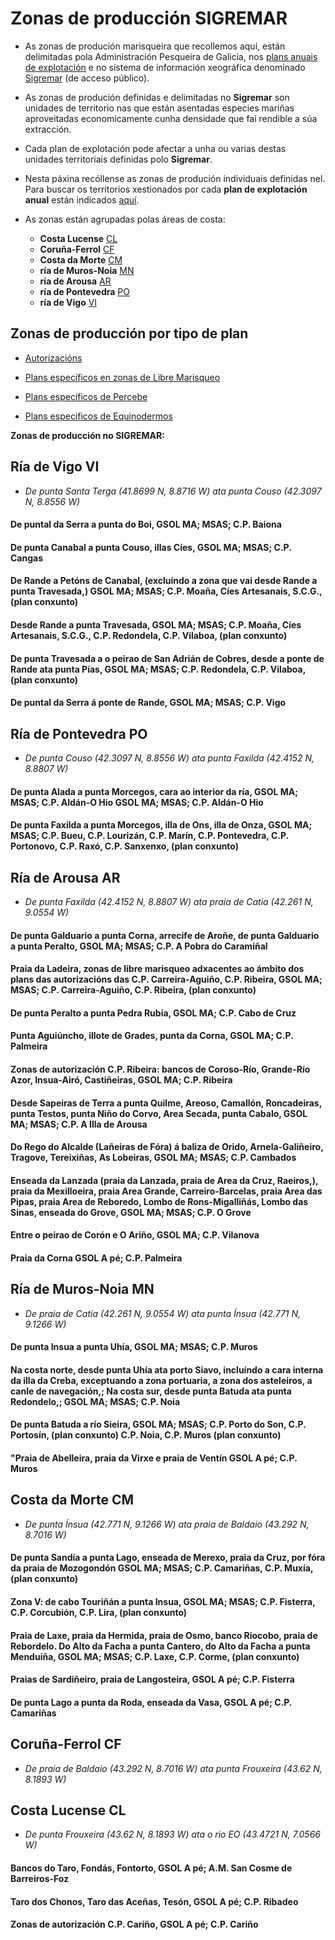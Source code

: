 # Zonas de producción SIGREMAR


* As zonas de produción marisqueira que recollemos aquí, están delimitadas pola Administración Pesqueira de Galicia, nos [plans anuais de explotación][] e no sistema de información xeográfica denominado [Sigremar][] (de acceso público).

* As zonas de produción definidas e delimitadas no __Sigremar__ son unidades de territorio nas que están asentadas especies mariñas aproveitadas economicamente cunha densidade que fai rendible a súa extracción. 

* Cada plan de explotación pode afectar a unha ou varias destas unidades territoriais definidas polo __Sigremar__. 

* Nesta páxina recóllense as zonas de produción individuais definidas nel.  
 Para buscar os territorios xestionados por cada __plan de explotación anual__ están indicados [aquí](IndiceZonasPlan.md).

* As zonas están agrupadas polas áreas de costa:

	+ __Costa Lucense__ [CL](#Costa_Lucense_CL)
	+ __Coruña-Ferrol__ [CF](#Coruña-Ferrol_CF)
	+ __Costa da Morte__ [CM](#Costa_da_Morte_CM)
	+ __ría de Muros-Noia__ [MN](#Ría_de_Muros-Noia_MN)
	+ __ría de Arousa__ [AR](#Ría_de_Arousa_AR)
	+ __ría de Pontevedra__ [PO](Ría_de_Pontevedra_PO)
	+ __ría de Vigo__ [VI](#Ría_de_Vigo_VI)

## Zonas de producción por tipo de plan

* [Autorizacións](ZonasDeProduccionAAUT.md)

* [Plans específicos en zonas de Libre Marisqueo](ZonasDeProduccionBESP.md)

* [Plans específicos de Percebe](ZonasDeProduccionDPER.md)

* [Plans específicos de Equinodermos](ZonasDeProduccionFEQD.md)


__Zonas de producción no SIGREMAR:__


## Ría de Vigo VI

* _De punta Santa Terga (41.8699 N, 8.8716 W) ata punta Couso (42.3097 N, 8.8556 W)_

#### De puntal da Serra a punta do Boi, GSOL MA; MSAS; C.P. Baiona

#### De punta Canabal a punta Couso, illas Cíes, GSOL MA; MSAS; C.P. Cangas

#### De Rande a Petóns de Canabal, (excluíndo a zona que vai desde Rande a punta Travesada,) GSOL MA; MSAS; C.P. Moaña, Cíes Artesanais, S.C.G., (plan conxunto)

#### Desde Rande a punta Travesada, GSOL MA; MSAS; C.P. Moaña, Cíes Artesanais, S.C.G., C.P. Redondela, C.P. Vilaboa, (plan conxunto)

#### De punta Travesada a o peirao de San Adrián de Cobres, desde a ponte de Rande ata punta Pías, GSOL MA; MSAS; C.P. Redondela, C.P. Vilaboa, (plan conxunto)

#### De puntal da Serra á ponte de Rande, GSOL MA; MSAS; C.P. Vigo
 


## Ría de Pontevedra PO

* _De punta Couso (42.3097 N, 8.8556 W) ata punta Faxilda (42.4152 N, 8.8807 W)_

#### De punta Alada a punta Morcegos, cara ao interior da ría, GSOL MA; MSAS; C.P. Aldán-O Hio GSOL MA; MSAS; C.P. Aldán-O Hio

#### De punta Faxilda a punta Morcegos, illa de Ons, illa de Onza, GSOL MA; MSAS; C.P. Bueu, C.P. Lourizán, C.P. Marín, C.P. Pontevedra, C.P. Portonovo, C.P. Raxó, C.P. Sanxenxo, (plan conxunto)



## Ría de Arousa AR

* _De punta Faxilda (42.4152 N, 8.8807 W) ata praia de Catia (42.261 N, 9.0554 W)_

#### De punta Galduario a punta Corna, arrecife de Aroñe, de punta Galduario a punta Peralto, GSOL MA; MSAS; C.P. A Pobra do Caramiñal

#### Praia da Ladeira, zonas de libre marisqueo adxacentes ao ámbito dos plans das autorizacións das C.P. Carreira-Aguiño, C.P. Ribeira, GSOL MA; MSAS; C.P. Carreira-Aguiño, C.P. Ribeira, (plan conxunto)

#### De punta Peralto a punta Pedra Rubia, GSOL MA; C.P. Cabo de Cruz

#### Punta Aguiúncho, illote de Grades, punta da Corna, GSOL MA; C.P. Palmeira

#### Zonas de autorización C.P. Ribeira: bancos de Coroso-Río, Grande-Río Azor, Insua-Airó, Castiñeiras, GSOL MA; C.P. Ribeira

#### Desde Sapeiras de Terra a punta Quilme, Areoso, Camallón, Roncadeiras, punta Testos, punta Niño do Corvo, Area Secada, punta Cabalo, GSOL MA; MSAS; C.P. A Illa de Arousa

#### Do Rego do Alcalde (Lañeiras de Fóra) á baliza de Orido, Arnela-Galiñeiro, Tragove, Tereixiñas, As Lobeiras, GSOL MA; MSAS; C.P. Cambados

#### Enseada da Lanzada (praia da Lanzada, praia de Area da Cruz, Raeiros,), praia da Mexilloeira, praia Area Grande, Carreiro-Barcelas, praia Area das Pipas, praia Area de Reboredo, Lombo de Rons-Migalliñás, Lombo das Sinas, enseada do Grove, GSOL MA; MSAS; C.P. O Grove

#### Entre o peirao de Corón e O Ariño, GSOL MA; C.P. Vilanova

#### Praia da Corna GSOL A pé; C.P. Palmeira




## Ría de Muros-Noia MN

* _De praia de Catia (42.261 N, 9.0554 W) ata punta Ínsua (42.771 N, 9.1266 W)_

#### De punta Insua a punta Uhía, GSOL MA; MSAS; C.P. Muros

#### Na costa norte, desde punta Uhía ata porto Siavo, incluíndo a cara interna da illa da Creba, exceptuando a zona portuaria, a zona dos asteleiros, a canle de navegación,; Na costa sur, desde punta Batuda ata punta Redondelo,; GSOL MA; MSAS; C.P. Noia

#### De punta Batuda a río Sieira, GSOL MA; MSAS; C.P. Porto do Son, C.P. Portosín, (plan conxunto)  C.P. Noia, C.P. Muros (plan conxunto)

#### "Praia de Abelleira, praia da Virxe e praia de Ventín GSOL A pé; C.P. Muros



## Costa da Morte CM

* _De punta Ínsua (42.771 N, 9.1266 W) ata praia de Baldaio (43.292 N, 8.7016 W)_

#### De punta Sandía a punta Lago, enseada de Merexo, praia da Cruz, por fóra da praia de Mozogondón GSOL MA; MSAS; C.P. Camariñas, C.P. Muxía, (plan conxunto)

#### Zona V: de cabo Touriñán a punta Insua, GSOL MA; MSAS; C.P. Fisterra, C.P. Corcubión, C.P. Lira, (plan conxunto)

#### Praia de Laxe, praia da Hermida, praia de Osmo, banco Riocobo, praia de Rebordelo. Do Alto da Facha a punta Cantero, do Alto da Facha a punta Menduiña, GSOL MA; MSAS; C.P. Laxe, C.P. Corme, (plan conxunto)

#### Praias de Sardiñeiro, praia de Langosteira, GSOL A pé; C.P. Fisterra

#### De punta Lago a punta da Roda, enseada da Vasa, GSOL A pé; C.P. Camariñas



## Coruña-Ferrol CF

* _De praia de Baldaio (43.292 N, 8.7016 W)  ata punta Frouxeira (43.62 N, 8.1893 W)_




## Costa Lucense CL

*  _De punta Frouxeira (43.62 N, 8.1893 W)  ata o rio EO (43.4721 N, 7.0566 W)_

#### Bancos do Taro, Fondás, Fontorto, GSOL A pé; A.M. San Cosme de Barreiros-Foz

#### Taro dos Chonos, Taro das Aceñas, Tesón, GSOL A pé; C.P. Ribadeo

#### Zonas de autorización C.P. Cariño, GSOL A pé; C.P. Cariño







 [Sigremar]: https://goo.gl/glKrkM
 [plans anuais de explotación]: http://goo.gl/4k6J1
